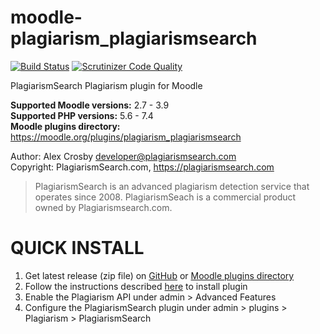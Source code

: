 # moodle-plagiarism_plagiarismsearch  

[![Build Status](https://api.travis-ci.org/plagiarismsearch/moodle-plagiarism_plagiarismsearch.svg?branch=master)](https://travis-ci.org/plagiarismsearch/moodle-plagiarism_plagiarismsearch)
[![Scrutinizer Code Quality](https://scrutinizer-ci.com/g/plagiarismsearch/moodle-plagiarism_plagiarismsearch/badges/quality-score.png?b=master)](https://scrutinizer-ci.com/g/plagiarismsearch/moodle-plagiarism_plagiarismsearch/?branch=master)

PlagiarismSearch Plagiarism plugin for Moodle

**Supported Moodle versions:** 2.7 - 3.9  
**Supported PHP versions:** 5.6 - 7.4  
**Moodle plugins directory:** https://moodle.org/plugins/plagiarism_plagiarismsearch

Author: Alex Crosby <developer@plagiarismsearch.com>  
Copyright: PlagiarismSearch.com, https://plagiarismsearch.com  

 > PlagiarismSearch is an advanced plagiarism detection service that operates since 2008. 
PlagiarismSeach is a commercial product owned by Plagiarismsearch.com.


QUICK INSTALL  
==============  

1. Get latest release (zip file) on [GitHub](https://github.com/plagiarismsearch/moodle-plagiarism_plagiarismsearch/releases) or [Moodle plugins directory](https://moodle.org/plugins/plagiarism_plagiarismsearch)
2. Follow the instructions described [here](https://docs.moodle.org/31/en/Installing_plugins#Installing_via_uploaded_ZIP_file) to install plugin
3. Enable the Plagiarism API under admin > Advanced Features  
4. Configure the PlagiarismSearch plugin under admin > plugins > Plagiarism > PlagiarismSearch  
